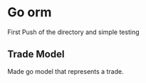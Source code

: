 # Go orm

First Push of the directory and simple testing

## Trade Model

Made go model that represents a trade.
